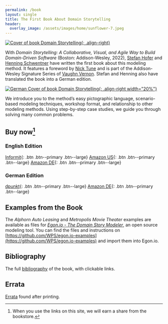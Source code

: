 ```yaml
---
permalink: /book
layout: single
title: The First Book About Domain Storytelling
header:
  overlay_image: /assets/images/home/sunflower-7.jpeg
---
```


[![Cover of book *Domain Storytelling*](https://www.informit.com/ShowCover.aspx?isbn=9780137458912&type=f){: .align-right}](#buy-now)

With *Domain Storytelling: A Collaborative, Visual, and Agile Way to Build Domain-Driven Software* (Boston: Addison-Wesley, 2022), [Stefan Hofer](https://twitter.com/hofstef) and [Henning Schwentner](https://hschwentner.io) have written the first book about this modeling method. It features a foreword by [Nick Tune](https://ntcoding.co.uk) and is part of the Addison-Wesley Signature Series of [Vaughn Vernon](https://vaughnvernon.com). Stefan and Henning also have translated the book into a German edition.

[![German Cover of book *Domain Storytelling*](https://dpunkt.de/wp-content/uploads/2023/02/13983.jpg){: .align-right width="20%"}](#buy-now)

We introduce you to the method’s easy pictographic language, scenario-based modeling techniques, workshop format, and relationship to other modeling methods. Using step-by-step case studies, we guide you through solving many common problems.

## Buy now[^disclaimer]

[^disclaimer]: When you use the links on this site, we will earn a share from the bookstore.

### English Edition

[<i class="fas fa-book"></i> Informit](https://click.linksynergy.com/deeplink?id=Lbec0D6YaKE&mid=24808&murl=https%3A%2F%2Fwww.informit.com%2Fstore%2Fdomain-storytelling-a-collaborative-visual-and-agile-9780137458912){: .btn .btn--primary .btn--large}
[<i class="fab fa-amazon"></i> Amazon US](https://www.amazon.com/gp/product/0137458916/ref=as_li_tl?ie=UTF8&camp=1789&creative=9325&creativeASIN=0137458916&linkCode=as2&tag=hschwentner-20&linkId=729e88a7bfb67a51b739a78e9fa02c2e){: .btn .btn--primary .btn--large}
[<i class="fab fa-amazon"></i> Amazon DE](https://www.amazon.de/gp/product/0137458916/ref=as_li_tl?ie=UTF8&camp=1638&creative=6742&creativeASIN=0137458916&linkCode=as2&tag=hschwentner-21&linkId=5c4e31b4c04bf7817d05e996f0022b4c){: .btn .btn--primary .btn--large}

### German Edition

[<i class="fas fa-book"></i> dpunkt](https://dpunkt.de/produkt/domain-storytelling/?ref=10024){: .btn .btn--primary .btn--large}
[<i class="fab fa-amazon"></i> Amazon DE](https://amzn.to/3p6ZNRn){: .btn .btn--primary .btn--large}

## Examples from the Book

The *Alphorn Auto Leasing* and *Metropolis Movie Theater* examples are available as files for [*Egon.io - The Domain Story Modeler*](https://egon.io/), an open source modeling tool. You can find the files and instructions on [https://github.com/WPS/egon.io-examples](https://github.com/WPS/egon.io-examples) and import them into Egon.io.

## Bibliography

The full [bibliography](/book/bibliography) of the book, with clickable links.

## Errata

[Errata](/book/errata) found after printing.
